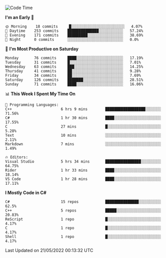 <!--START_SECTION:waka-->
![Code Time](http://img.shields.io/badge/Code%20Time-790%20hrs%2056%20mins-blue)

**I'm an Early 🐤** 

```text
🌞 Morning    18 commits     █░░░░░░░░░░░░░░░░░░░░░░░░   4.07% 
🌆 Daytime    253 commits    ██████████████░░░░░░░░░░░   57.24% 
🌃 Evening    171 commits    █████████░░░░░░░░░░░░░░░░   38.69% 
🌙 Night      0 commits      ░░░░░░░░░░░░░░░░░░░░░░░░░   0.0%

```
📅 **I'm Most Productive on Saturday** 

```text
Monday       76 commits     ████░░░░░░░░░░░░░░░░░░░░░   17.19% 
Tuesday      31 commits     █░░░░░░░░░░░░░░░░░░░░░░░░   7.01% 
Wednesday    63 commits     ███░░░░░░░░░░░░░░░░░░░░░░   14.25% 
Thursday     41 commits     ██░░░░░░░░░░░░░░░░░░░░░░░   9.28% 
Friday       34 commits     ██░░░░░░░░░░░░░░░░░░░░░░░   7.69% 
Saturday     126 commits    ███████░░░░░░░░░░░░░░░░░░   28.51% 
Sunday       71 commits     ████░░░░░░░░░░░░░░░░░░░░░   16.06%

```


📊 **This Week I Spent My Time On** 

```text
💬 Programming Languages: 
C++                      6 hrs 9 mins        ██████████████████░░░░░░░   71.56% 
C#                       1 hr 30 mins        ████░░░░░░░░░░░░░░░░░░░░░   17.55% 
C                        27 mins             █░░░░░░░░░░░░░░░░░░░░░░░░   5.28% 
Text                     10 mins             ░░░░░░░░░░░░░░░░░░░░░░░░░   2.11% 
Markdown                 7 mins              ░░░░░░░░░░░░░░░░░░░░░░░░░   1.49%

🔥 Editors: 
Visual Studio            5 hrs 34 mins       ████████████████░░░░░░░░░   64.75% 
Rider                    1 hr 33 mins        ████░░░░░░░░░░░░░░░░░░░░░   18.14% 
VS Code                  1 hr 28 mins        ████░░░░░░░░░░░░░░░░░░░░░   17.11%

```

**I Mostly Code in C#** 

```text
C#                       15 repos            ███████████████░░░░░░░░░░   62.5% 
C++                      5 repos             █████░░░░░░░░░░░░░░░░░░░░   20.83% 
ReScript                 1 repo              █░░░░░░░░░░░░░░░░░░░░░░░░   4.17% 
C                        1 repo              █░░░░░░░░░░░░░░░░░░░░░░░░   4.17% 
Shell                    1 repo              █░░░░░░░░░░░░░░░░░░░░░░░░   4.17%

```



 Last Updated on 21/05/2022 00:13:32 UTC
<!--END_SECTION:waka-->
